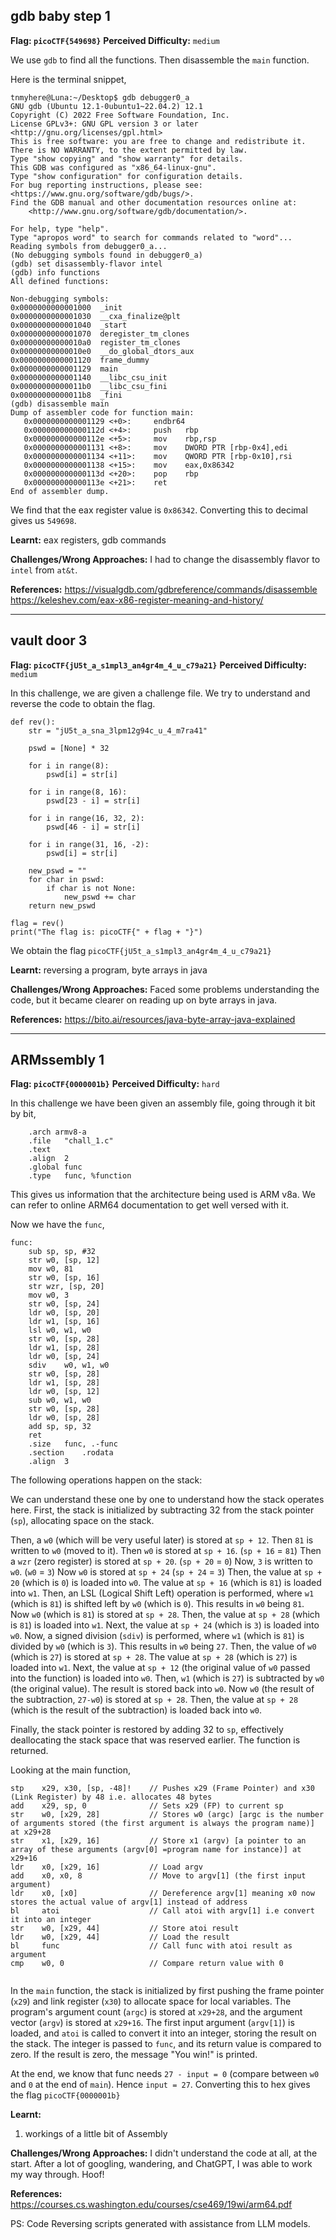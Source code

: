 ## gdb baby step 1

**Flag: `picoCTF{549698}`**
**Perceived Difficulty:** `medium`

We use `gdb` to find all the functions. 
Then disassemble the `main` function.

Here is the terminal snippet,
```
tnmyhere@Luna:~/Desktop$ gdb debugger0_a
GNU gdb (Ubuntu 12.1-0ubuntu1~22.04.2) 12.1
Copyright (C) 2022 Free Software Foundation, Inc.
License GPLv3+: GNU GPL version 3 or later <http://gnu.org/licenses/gpl.html>
This is free software: you are free to change and redistribute it.
There is NO WARRANTY, to the extent permitted by law.
Type "show copying" and "show warranty" for details.
This GDB was configured as "x86_64-linux-gnu".
Type "show configuration" for configuration details.
For bug reporting instructions, please see:
<https://www.gnu.org/software/gdb/bugs/>.
Find the GDB manual and other documentation resources online at:
    <http://www.gnu.org/software/gdb/documentation/>.

For help, type "help".
Type "apropos word" to search for commands related to "word"...
Reading symbols from debugger0_a...
(No debugging symbols found in debugger0_a)
(gdb) set disassembly-flavor intel
(gdb) info functions
All defined functions:

Non-debugging symbols:
0x0000000000001000  _init
0x0000000000001030  __cxa_finalize@plt
0x0000000000001040  _start
0x0000000000001070  deregister_tm_clones
0x00000000000010a0  register_tm_clones
0x00000000000010e0  __do_global_dtors_aux
0x0000000000001120  frame_dummy
0x0000000000001129  main
0x0000000000001140  __libc_csu_init
0x00000000000011b0  __libc_csu_fini
0x00000000000011b8  _fini
(gdb) disassemble main
Dump of assembler code for function main:
   0x0000000000001129 <+0>:     endbr64
   0x000000000000112d <+4>:     push   rbp
   0x000000000000112e <+5>:     mov    rbp,rsp
   0x0000000000001131 <+8>:     mov    DWORD PTR [rbp-0x4],edi
   0x0000000000001134 <+11>:    mov    QWORD PTR [rbp-0x10],rsi
   0x0000000000001138 <+15>:    mov    eax,0x86342
   0x000000000000113d <+20>:    pop    rbp
   0x000000000000113e <+21>:    ret
End of assembler dump.
```

We find that the eax register value is `0x86342`. Converting this to decimal gives us `549698`.

**Learnt:** eax registers, gdb commands

**Challenges/Wrong Approaches:**
I had to change the disassembly flavor to `intel` from `at&t`.

**References:**
https://visualgdb.com/gdbreference/commands/disassemble
https://keleshev.com/eax-x86-register-meaning-and-history/

---
## vault door 3

**Flag: `picoCTF{jU5t_a_s1mpl3_an4gr4m_4_u_c79a21}`**
**Perceived Difficulty:** `medium`

In this challenge, we are given a challenge file. We try to understand and reverse the code to obtain the flag.

```
def rev():
    str = "jU5t_a_sna_3lpm12g94c_u_4_m7ra41"

    pswd = [None] * 32

    for i in range(8):
        pswd[i] = str[i]

    for i in range(8, 16):
        pswd[23 - i] = str[i]

    for i in range(16, 32, 2):
        pswd[46 - i] = str[i]

    for i in range(31, 16, -2):
        pswd[i] = str[i]

    new_pswd = ""
    for char in pswd:
        if char is not None:
            new_pswd += char
    return new_pswd

flag = rev()
print("The flag is: picoCTF{" + flag + "}")
```

We obtain the flag `picoCTF{jU5t_a_s1mpl3_an4gr4m_4_u_c79a21}`

**Learnt:** reversing a program, byte arrays in java

**Challenges/Wrong Approaches:**
Faced some problems understanding the code, but it became clearer on reading up on byte arrays in java.

**References:**
https://bito.ai/resources/java-byte-array-java-explained

---
## ARMssembly 1
**Flag: `picoCTF{0000001b}`**
**Perceived Difficulty:** `hard`

In this challenge we have been given an assembly file, going through it bit by bit,
```
	.arch armv8-a
	.file	"chall_1.c"
	.text
	.align	2
	.global	func
	.type	func, %function
```

This gives us information that the architecture being used is ARM v8a. We can refer to online ARM64 documentation to get well versed with it.

Now we have the `func`,
```
func:
	sub	sp, sp, #32
	str	w0, [sp, 12]
	mov	w0, 81
	str	w0, [sp, 16]
	str	wzr, [sp, 20]
	mov	w0, 3
	str	w0, [sp, 24]
	ldr	w0, [sp, 20]
	ldr	w1, [sp, 16]
	lsl	w0, w1, w0
	str	w0, [sp, 28]
	ldr	w1, [sp, 28]
	ldr	w0, [sp, 24]
	sdiv	w0, w1, w0
	str	w0, [sp, 28]
	ldr	w1, [sp, 28]
	ldr	w0, [sp, 12]
	sub	w0, w1, w0
	str	w0, [sp, 28]
	ldr	w0, [sp, 28]
	add	sp, sp, 32
	ret
	.size	func, .-func
	.section	.rodata
	.align	3
```

The following operations happen on the stack:

We can understand these one by one to understand how the stack operates here. First, the stack is initialized by subtracting 32 from the stack pointer (`sp`), allocating space on the stack.

Then, a `w0` (which will be very useful later) is stored at `sp + 12`.
Then `81` is written to `w0` (moved to it).
Then `w0` is stored at `sp + 16`. (`sp + 16` = `81`)
Then a `wzr` (zero register) is stored at `sp + 20`. (`sp + 20` = `0`)
Now, `3` is written to `w0`. (`w0` = `3`)
Now `w0` is stored at `sp + 24` (`sp + 24` = `3`)
Then, the value at `sp + 20` (which is `0`) is loaded into `w0`.
The value at `sp + 16` (which is `81`) is loaded into `w1`.
Then, an LSL (Logical Shift Left) operation is performed, where `w1` (which is `81`) is shifted left by `w0` (which is `0`). This results in `w0` being `81`.
Now `w0` (which is `81`) is stored at `sp + 28`.
Then, the value at `sp + 28` (which is `81`) is loaded into `w1`.
Next, the value at `sp + 24` (which is `3`) is loaded into `w0`.
Now, a signed division (`sdiv`) is performed, where `w1` (which is `81`) is divided by `w0` (which is `3`). This results in `w0` being `27`.
Then, the value of `w0` (which is `27`) is stored at `sp + 28`.
The value at `sp + 28` (which is `27`) is loaded into `w1`.
Next, the value at `sp + 12` (the original value of `w0` passed into the function) is loaded into `w0`.
Then, `w1` (which is `27`) is subtracted by `w0` (the original value). The result is stored back into `w0`.
Now `w0` (the result of the subtraction, `27-w0`) is stored at `sp + 28`.
Then, the value at `sp + 28` (which is the result of the subtraction) is loaded back into `w0`.

Finally, the stack pointer is restored by adding 32 to `sp`, effectively deallocating the stack space that was reserved earlier. The function is returned.

Looking at the main function,
```
stp    x29, x30, [sp, -48]!    // Pushes x29 (Frame Pointer) and x30 (Link Register) by 48 i.e. allocates 48 bytes
add    x29, sp, 0              // Sets x29 (FP) to current sp
str    w0, [x29, 28]           // Stores w0 (argc) [argc is the number of arguments stored (the first argument is always the program name)] at x29+28
str    x1, [x29, 16]           // Store x1 (argv) [a pointer to an array of these arguments (argv[0] =program name for instance)] at x29+16
ldr    x0, [x29, 16]           // Load argv
add    x0, x0, 8               // Move to argv[1] (the first input argument)
ldr    x0, [x0]                // Dereference argv[1] meaning x0 now stores the actual value of argv[1] instead of address
bl     atoi                    // Call atoi with argv[1] i.e convert it into an integer
str    w0, [x29, 44]           // Store atoi result
ldr    w0, [x29, 44]           // Load the result
bl     func                    // Call func with atoi result as argument
cmp    w0, 0                   // Compare return value with 0


```

In the `main` function, the stack is initialized by first pushing the frame pointer (`x29`) and link register (`x30`) to allocate space for local variables. The program's argument count (`argc`) is stored at `x29+28`, and the argument vector (`argv`) is stored at `x29+16`. The first input argument (`argv[1]`) is loaded, and `atoi` is called to convert it into an integer, storing the result on the stack. The integer is passed to `func`, and its return value is compared to zero. If the result is zero, the message "You win!" is printed.

At the end, we know that func needs `27 - input = 0` (compare between `w0` and `0` at the end of `main`). Hence `input = 27`. Converting this to hex gives the flag `picoCTF{0000001b}`

**Learnt:** 
1. workings of a little bit of Assembly

**Challenges/Wrong Approaches:**
I didn't understand the code at all, at the start. After a lot of googling, wandering, and ChatGPT, I was able to work my way through. Hoof!

**References:**
https://courses.cs.washington.edu/courses/cse469/19wi/arm64.pdf


PS: Code Reversing scripts generated with assistance from LLM models.

